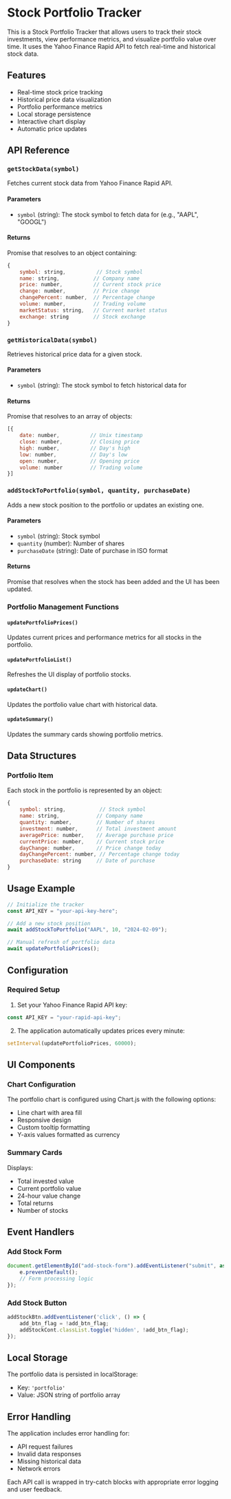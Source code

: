 # Stock Portfolio Tracker

This is a Stock Portfolio Tracker that allows users to track their stock investments, view performance metrics, and visualize portfolio value over time. It uses the Yahoo Finance Rapid API to fetch real-time and historical stock data.

## Features

- Real-time stock price tracking
- Historical price data visualization
- Portfolio performance metrics
- Local storage persistence
- Interactive chart display
- Automatic price updates

## API Reference

### `getStockData(symbol)`

Fetches current stock data from Yahoo Finance Rapid API.

#### Parameters

- `symbol` (string): The stock symbol to fetch data for (e.g., "AAPL", "GOOGL")

#### Returns

Promise that resolves to an object containing:

```javascript
{
    symbol: string,          // Stock symbol
    name: string,           // Company name
    price: number,          // Current stock price
    change: number,         // Price change
    changePercent: number,  // Percentage change
    volume: number,         // Trading volume
    marketStatus: string,   // Current market status
    exchange: string        // Stock exchange
}
```

### `getHistoricalData(symbol)`

Retrieves historical price data for a given stock.

#### Parameters

- `symbol` (string): The stock symbol to fetch historical data for

#### Returns

Promise that resolves to an array of objects:

```javascript
[{
    date: number,          // Unix timestamp
    close: number,         // Closing price
    high: number,          // Day's high
    low: number,           // Day's low
    open: number,          // Opening price
    volume: number         // Trading volume
}]
```

### `addStockToPortfolio(symbol, quantity, purchaseDate)`

Adds a new stock position to the portfolio or updates an existing one.

#### Parameters

- `symbol` (string): Stock symbol
- `quantity` (number): Number of shares
- `purchaseDate` (string): Date of purchase in ISO format

#### Returns

Promise that resolves when the stock has been added and the UI has been updated.

### Portfolio Management Functions

#### `updatePortfolioPrices()`

Updates current prices and performance metrics for all stocks in the portfolio.

#### `updatePortfolioList()`

Refreshes the UI display of portfolio stocks.

#### `updateChart()`

Updates the portfolio value chart with historical data.

#### `updateSummary()`

Updates the summary cards showing portfolio metrics.

## Data Structures

### Portfolio Item

Each stock in the portfolio is represented by an object:

```javascript
{
    symbol: string,           // Stock symbol
    name: string,            // Company name
    quantity: number,        // Number of shares
    investment: number,      // Total investment amount
    averagePrice: number,    // Average purchase price
    currentPrice: number,    // Current stock price
    dayChange: number,       // Price change today
    dayChangePercent: number, // Percentage change today
    purchaseDate: string     // Date of purchase
}
```

## Usage Example

```javascript
// Initialize the tracker
const API_KEY = "your-api-key-here";

// Add a new stock position
await addStockToPortfolio("AAPL", 10, "2024-02-09");

// Manual refresh of portfolio data
await updatePortfolioPrices();
```

## Configuration

### Required Setup

1. Set your Yahoo Finance Rapid API key:
```javascript
const API_KEY = "your-rapid-api-key";
```

2. The application automatically updates prices every minute:
```javascript
setInterval(updatePortfolioPrices, 60000);
```

## UI Components

### Chart Configuration

The portfolio chart is configured using Chart.js with the following options:

- Line chart with area fill
- Responsive design
- Custom tooltip formatting
- Y-axis values formatted as currency

### Summary Cards

Displays:
- Total invested value
- Current portfolio value
- 24-hour value change
- Total returns
- Number of stocks

## Event Handlers

### Add Stock Form

```javascript
document.getElementById("add-stock-form").addEventListener("submit", async (e) => {
    e.preventDefault();
    // Form processing logic
});
```

### Add Stock Button

```javascript
addStockBtn.addEventListener('click', () => {
    add_btn_flag = !add_btn_flag;
    addStockCont.classList.toggle('hidden', !add_btn_flag);
});
```

## Local Storage

The portfolio data is persisted in localStorage:

- Key: `'portfolio'`
- Value: JSON string of portfolio array

## Error Handling

The application includes error handling for:
- API request failures
- Invalid data responses
- Missing historical data
- Network errors

Each API call is wrapped in try-catch blocks with appropriate error logging and user feedback.
